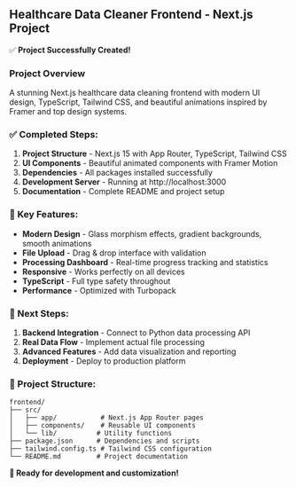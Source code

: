 ## Healthcare Data Cleaner Frontend - Next.js Project

✅ **Project Successfully Created!**

### Project Overview
A stunning Next.js healthcare data cleaning frontend with modern UI design, TypeScript, Tailwind CSS, and beautiful animations inspired by Framer and top design systems.

### ✅ Completed Steps:
1. **Project Structure** - Next.js 15 with App Router, TypeScript, Tailwind CSS
2. **UI Components** - Beautiful animated components with Framer Motion
3. **Dependencies** - All packages installed successfully 
4. **Development Server** - Running at http://localhost:3000
5. **Documentation** - Complete README and project setup

### 🎨 Key Features:
- **Modern Design** - Glass morphism effects, gradient backgrounds, smooth animations
- **File Upload** - Drag & drop interface with validation
- **Processing Dashboard** - Real-time progress tracking and statistics
- **Responsive** - Works perfectly on all devices
- **TypeScript** - Full type safety throughout
- **Performance** - Optimized with Turbopack

### 🚀 Next Steps:
1. **Backend Integration** - Connect to Python data processing API
2. **Real Data Flow** - Implement actual file processing
3. **Advanced Features** - Add data visualization and reporting
4. **Deployment** - Deploy to production platform

### 📁 Project Structure:
```
frontend/
├── src/
│   ├── app/           # Next.js App Router pages
│   ├── components/    # Reusable UI components
│   └── lib/          # Utility functions
├── package.json      # Dependencies and scripts
├── tailwind.config.ts # Tailwind CSS configuration
└── README.md         # Project documentation
```

**🎉 Ready for development and customization!**
